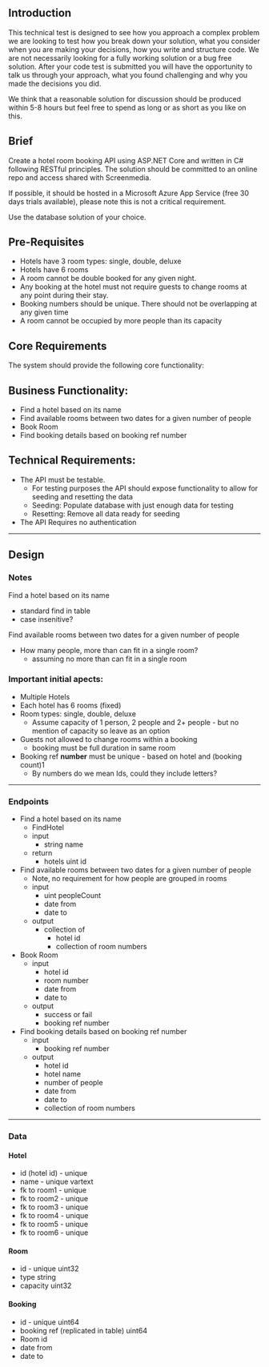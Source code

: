 ﻿## Introduction

This technical test is designed to see how you approach a complex problem we are looking to test
how you break down your solution, what you consider when you are making your decisions, how
you write and structure code. We are not necessarily looking for a fully working solution or a bug
free solution. After your code test is submitted you will have the opportunity to talk us through your
approach, what you found challenging and why you made the decisions you did.

We think that a reasonable solution for discussion should be produced within 5-8 hours but feel free
to spend as long or as short as you like on this.

## Brief

Create a hotel room booking API using ASP.NET Core and written in C# following RESTful principles.
The solution should be committed to an online repo and access shared with Screenmedia.

If possible, it should be hosted in a Microsoft Azure App Service (free 30 days trials available), please
note this is not a critical requirement.

Use the database solution of your choice.

## Pre-Requisites

- Hotels have 3 room types: single, double, deluxe
- Hotels have 6 rooms
- A room cannot be double booked for any given night.
- Any booking at the hotel must not require guests to change rooms at any point during their
stay.
- Booking numbers should be unique. There should not be overlapping at any given time
- A room cannot be occupied by more people than its capacity

## Core Requirements

The system should provide the following core functionality:

## Business Functionality:

- Find a hotel based on its name
- Find available rooms between two dates for a given number of people
- Book Room
- Find booking details based on booking ref number

## Technical Requirements:

- The API must be testable.
    - For testing purposes the API should expose functionality to allow for seeding and
resetting the data
    - Seeding: Populate database with just enough data for testing
    - Resetting: Remove all data ready for seeding
- The API Requires no authentication

---

## Design

### Notes

Find a hotel based on its name

- standard find in table
- case insenitive?

Find available rooms between two dates for a given number of people

- How many people, more than can fit in a single room?
    - assuming no more than can fit in a single room

### Important initial apects:

- Multiple Hotels
- Each hotel has 6 rooms (fixed)
- Room types: single, double, deluxe
    - Assume capacity of 1 person, 2 people and 2+ people - but no mention of capacity so leave as an option
- Guests not allowed to change rooms within a booking
    - booking must be full duration in same room
- Booking ref **number** must be unique - based on hotel and (booking count)1
    - By numbers do we mean Ids, could they include letters?

---

### Endpoints

- Find a hotel based on its name
    - FindHotel
    - input
        - string name
    - return
        - hotels uint id
- Find available rooms between two dates for a given number of people
    - Note, no requirement for how people are grouped in rooms
    - input
        - uint peopleCount
        - date from
        - date to
    - output
        - collection of
            - hotel id
            - collection of room numbers
- Book Room
    - input
        - hotel id
        - room number
        - date from
        - date to
    - output
        - success or fail
        - booking ref number
- Find booking details based on booking ref number
    - input
        - booking ref number
    - output
        - hotel id
        - hotel name
        - number of people
        - date from
        - date to
        - collection of room numbers

---
### Data

#### Hotel

- id (hotel id) - unique
- name - unique vartext
- fk to room1 - unique
- fk to room2 - unique
- fk to room3 - unique
- fk to room4 - unique
- fk to room5 - unique
- fk to room6 - unique

#### Room

- id - unique uint32
- type string
- capacity uint32

#### Booking

- id - unique uint64
- booking ref (replicated in table) uint64
- Room id
- date from
- date to

